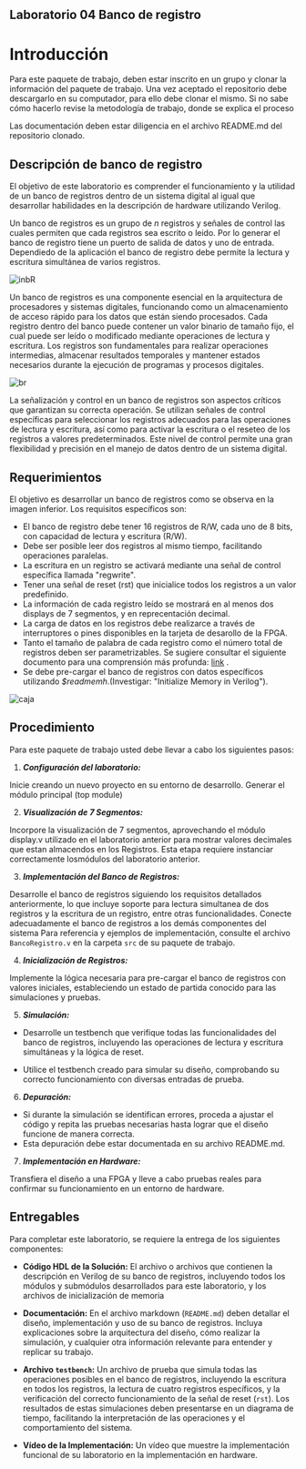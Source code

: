 ## Laboratorio 04 Banco de registro

# Introducción

Para este paquete de trabajo, deben estar inscrito en un grupo y clonar la información del  paquete de trabajo. Una vez aceptado el repositorio debe descargarlo en su computador, para ello debe clonar el mismo. Si no sabe cómo hacerlo revise la metodología de trabajo, donde se explica el proceso

Las documentación deben estar diligencia en el archivo README.md del repositorio clonado.


## Descripción de banco de registro 

El objetivo de este laboratorio es comprender el funcionamiento y la utilidad de un banco de registros dentro de un sistema digital al igual que desarrollar habilidades en la descripción de hardware utilizando Verilog.

Un banco de registros  es un grupo de _n_ registros y señales de control las cuales permiten que cada registros sea escrito o leido. Por lo generar el banco de registro tiene  un puerto de salida de datos y uno de entrada.  Dependiedo de la aplicación el banco de registro debe  permite la lectura y escritura simultánea de varios registros.  

![inbR](https://github.com/unal-edigital1/2024-1/blob/master/labs/figs/br2.PNG)


Un banco de registros es una componente esencial en la arquitectura de procesadores y sistemas digitales, funcionando como un almacenamiento de acceso rápido para los datos que están siendo procesados. Cada registro dentro del banco puede contener un valor binario de tamaño fijo, el cual puede ser leído o modificado mediante operaciones de lectura y escritura. Los registros son fundamentales para realizar operaciones intermedias, almacenar resultados temporales y mantener estados necesarios durante la ejecución de programas y procesos digitales.

![br](https://github.com/unal-edigital1/2024-1/blob/master/labs/figs/br1.PNG)

La señalización y control en un banco de registros son aspectos críticos que garantizan su correcta operación. Se utilizan señales de control específicas para seleccionar los registros adecuados para las operaciones de lectura y escritura, así como para activar la escritura o el reseteo de los registros a valores predeterminados. Este nivel de control permite una gran flexibilidad y precisión en el manejo de datos dentro de un sistema digital.

## Requerimientos 

El objetivo es desarrollar un banco de registros como se observa en la imagen inferior. Los requisitos específicos son:

* El banco de registro debe tener 16 registros de R/W, cada uno de 8 bits, con capacidad de lectura y escritura (R/W).
*  Debe ser posible leer dos registros al mismo tiempo, facilitando operaciones paralelas.
* La escritura en un registro se activará mediante una señal de control específica  llamada "regwrite".
* Tener una señal de reset (rst) que inicialice todos los registros a un valor predefinido. 
* La información de cada registro leído se mostrará en al menos dos displays de 7 segmentos, y en reprecentación decimal.
* La carga de datos en los registros debe realizarce a través de interruptores o pines disponibles en la tarjeta de desarollo de la FPGA.
* Tanto el tamaño de palabra de cada registro como el número total de registros deben ser parametrizables. Se sugiere consultar el siguiente documento para una comprensión más profunda: [link](https://ocw.mit.edu/courses/electrical-engineering-and-computer-science/6-884-complex-digital-systems-spring-2005/related-resources/parameter_models.pdf) .
*  Se debe pre-cargar el banco de registros con datos específicos utilizando _$readmemh_.(Investigar: "Initialize Memory in Verilog").

 ![caja](https://github.com/unal-edigital1/2024-1/blob/master/labs/figs/br3.PNG)

## Procedimiento

Para este paquete de trabajo usted debe llevar a cabo los siguientes pasos:

1. ***Configuración del laboratorio:***

Inicie creando un nuevo proyecto en su entorno de desarrollo. Generar el módulo principal (top module)

2. ***Visualización de 7 Segmentos:***

Incorpore la visualización de 7 segmentos, aprovechando el módulo display.v utilizado en el laboratorio anterior para mostrar valores decimales que estan almacendos en los Registros. Esta etapa requiere instanciar correctamente losmódulos del laboratorio anterior.

3. ***Implementación del Banco de Registros:***

Desarrolle el banco de registros siguiendo los requisitos detallados anteriormente, lo que incluye soporte para lectura simultanea de dos registros y la escritura de un registro, entre otras funcionalidades.
Conecte adecuadamente el banco de registros a los demás componentes del sistema Para referencia y ejemplos de implementación, consulte el archivo ```BancoRegistro.v``` en la carpeta ```src``` de su paquete de trabajo.

4. ***Inicialización de Registros:***

Implemente la lógica necesaria para pre-cargar el banco de registros con valores iniciales, estableciendo un estado de partida conocido para las simulaciones y pruebas.

5. ***Simulación:***

* Desarrolle un testbench que verifique todas las funcionalidades del banco de registros, incluyendo las operaciones de lectura y escritura simultáneas y la lógica de reset.

* Utilice el testbench creado para simular su diseño, comprobando su correcto funcionamiento con diversas entradas de prueba. 

6. ***Depuración:***

* Si durante la simulación se identifican errores, proceda a ajustar el código y repita las pruebas necesarias hasta lograr que el diseño funcione de manera correcta.
* Esta depuración debe estar documentada en su archivo README.md. 

7. ***Implementación en Hardware:***

Transfiera el diseño a una FPGA y lleve a cabo pruebas reales para confirmar su funcionamiento en un entorno de hardware.


## Entregables

Para completar este laboratorio, se requiere la entrega de los siguientes componentes:


- **Código HDL de la Solución:** El archivo o archivos que contienen la descripción en Verilog de su banco de registros, incluyendo todos los módulos y submódulos desarrollados para este laboratorio, y los archivos de inicialización de memoria

- **Documentación:**  En el archivo markdown (`README.md`) deben detallar el diseño, implementación y uso de su banco de registros. Incluya explicaciones sobre la arquitectura del diseño, cómo realizar la simulación, y cualquier otra información relevante para entender y replicar su trabajo.

- **Archivo `testbench`:** Un archivo de prueba que simula todas las operaciones posibles en el banco de registros, incluyendo la escritura en todos los registros, la lectura de cuatro registros específicos, y la verificación del correcto funcionamiento de la señal de reset (`rst`). Los resultados de estas simulaciones deben presentarse en un diagrama de tiempo, facilitando la interpretación de las operaciones y el comportamiento del sistema.

- **Vídeo de la Implementación:** Un vídeo que muestre la implementación funcional de su laboratorio en la implementación en hardware. 
